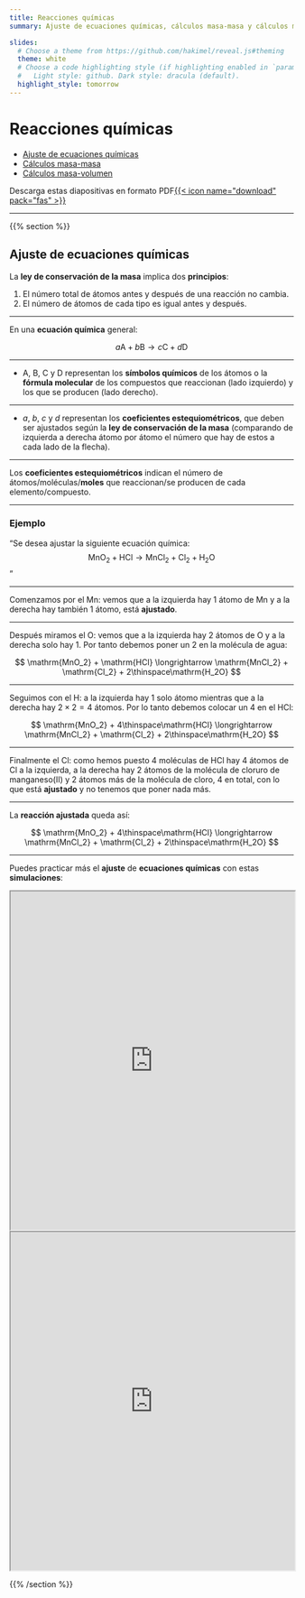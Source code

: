 ```yaml
---
title: Reacciones químicas
summary: Ajuste de ecuaciones químicas, cálculos masa-masa y cálculos masa-volumen.

slides:
  # Choose a theme from https://github.com/hakimel/reveal.js#theming
  theme: white
  # Choose a code highlighting style (if highlighting enabled in `params.toml`)
  #   Light style: github. Dark style: dracula (default).
  highlight_style: tomorrow
---
```


# Reacciones químicas

- [Ajuste de ecuaciones químicas](#/1)
- [Cálculos masa-masa](#/2)
- [Cálculos masa-volumen](#/3)

Descarga estas diapositivas en formato PDF[{{< icon name="download" pack="fas" >}}](?print-pdf#)

---

{{% section %}}

## Ajuste de ecuaciones químicas

La **ley de conservación de la masa** implica dos **principios**:

1. El número total de átomos antes y después de una reacción no cambia.
2. El número de átomos de cada tipo es igual antes y después.

---

En una **ecuación química** general:

$$
a\mathrm A + b\mathrm B \longrightarrow c\mathrm C + d\mathrm D
$$

---

- A, B, C y D representan los **símbolos químicos** de los átomos o la **fórmula molecular** de los compuestos que reaccionan (lado izquierdo) y los que se producen (lado derecho).

---

- $a$, $b$, $c$ y $d$ representan los **coeficientes estequiométricos**, que deben ser ajustados según la **ley de conservación de la masa** (comparando de izquierda a derecha átomo por átomo el número que hay de estos a cada lado de la flecha).

---

Los **coeficientes estequiométricos** indican el número de átomos/moléculas/**moles** que reaccionan/se producen de cada elemento/compuesto.

---

### Ejemplo
<q>Se desea ajustar la siguiente ecuación química:
$$
\mathrm{MnO_2} + \mathrm{HCl} \longrightarrow \mathrm{MnCl_2} + \mathrm{Cl_2} + \mathrm{H_2O}
$$</q>

---

Comenzamos por el Mn: vemos que a la izquierda hay 1 átomo de Mn y a la derecha hay también 1 átomo, está **ajustado**.

---

Después miramos el O: vemos que a la izquierda hay 2 átomos de O y a la derecha solo hay 1. Por tanto debemos poner un 2 en la molécula de agua:

$$
\mathrm{MnO_2} + \mathrm{HCl} \longrightarrow \mathrm{MnCl_2} + \mathrm{Cl_2} + 2\thinspace\mathrm{H_2O}
$$

---

Seguimos con el H: a la izquierda hay 1 solo átomo mientras que a la derecha hay $2\times 2=4$ átomos. Por lo tanto debemos colocar un 4 en el HCl:

$$
\mathrm{MnO_2} + 4\thinspace\mathrm{HCl} \longrightarrow \mathrm{MnCl_2} + \mathrm{Cl_2} + 2\thinspace\mathrm{H_2O}
$$

---

Finalmente el Cl: como hemos puesto 4 moléculas de HCl hay 4 átomos de Cl a la izquierda, a la derecha hay 2 átomos de la molécula de cloruro de manganeso(II) y 2 átomos más de la molécula de cloro, 4 en total, con lo que está **ajustado** y no tenemos que poner nada más.

---

La **reacción ajustada** queda así:

$$
\mathrm{MnO_2} + 4\thinspace\mathrm{HCl} \longrightarrow \mathrm{MnCl_2} + \mathrm{Cl_2} + 2\thinspace\mathrm{H_2O}
$$

---

Puedes practicar más el **ajuste** de **ecuaciones químicas** con estas **simulaciones**:

<iframe src="https://phet.colorado.edu/sims/html/reactants-products-and-leftovers/latest/reactants-products-and-leftovers_es.html" width="100%" height="600" scrolling="no" allowfullscreen></iframe>

<iframe src="https://phet.colorado.edu/sims/html/balancing-chemical-equations/latest/balancing-chemical-equations_es.html" width="100%" height="600" scrolling="no" allowfullscreen></iframe>

{{% /section %}}